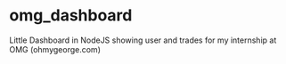 # omg_dashboard
Little Dashboard in NodeJS showing user and trades for my internship at OMG (ohmygeorge.com)
